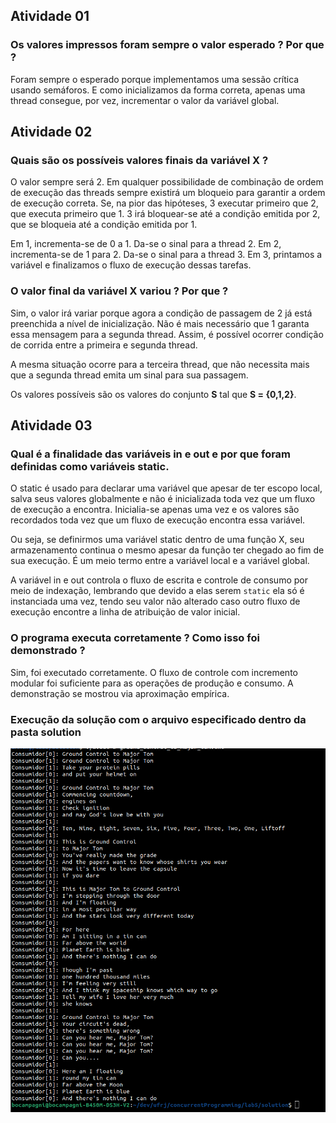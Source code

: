 ## Atividade 01

### Os valores impressos foram sempre o valor esperado ? Por que ?

Foram sempre o esperado porque implementamos uma sessão crítica usando semáforos. E como inicializamos da forma correta, apenas uma thread consegue, por vez, incrementar o valor da variável global.


## Atividade 02

### Quais são os possíveis valores finais da variável X ?

O valor sempre será 2. Em qualquer possibilidade de combinação de ordem de execução das threads sempre existirá um bloqueio para garantir a ordem de execução correta. Se, na pior das hipóteses, 3 executar primeiro que 2, que executa primeiro que 1. 3 irá bloquear-se até a condição emitida por 2, que se bloqueia até a condição emitida por 1. 

Em 1, incrementa-se de 0 a 1. Da-se o sinal para a thread 2.
Em 2, incrementa-se de 1 para 2. Da-se o sinal para a thread 3.
Em 3, printamos a variável e finalizamos o fluxo de execução dessas tarefas.


### O valor final da variável X variou ? Por que ?

Sim, o valor irá variar porque agora a condição de passagem de 2 já está preenchida a nível de inicialização. Não é mais necessário que 1 garanta essa mensagem para a segunda thread. Assim, é possível ocorrer condição de corrida entre a primeira e segunda thread.

A mesma situação ocorre para a terceira thread, que não necessita mais que a segunda thread emita um sinal para sua passagem.

Os valores possíveis são os valores do conjunto **S** tal que **S = {0,1,2}**.

## Atividade 03

### Qual é a finalidade das variáveis in e out e por que foram definidas como variáveis static.

O static é usado para declarar uma variável que apesar de ter escopo local, salva seus valores globalmente e não é inicializada toda vez que um fluxo de execução a encontra. Inicialia-se apenas uma vez e os valores são recordados toda vez que um fluxo de execução encontra essa variável.

Ou seja, se definirmos uma variável static dentro de uma função X, seu armazenamento continua o mesmo apesar da função ter chegado ao fim de sua execução. É um meio termo entre a variável local e a variável global.

A variável in e out controla o fluxo de escrita e controle de consumo por meio de indexação, 
lembrando que devido a elas serem `static` ela só é instanciada uma vez, tendo seu valor não alterado caso outro fluxo de execução encontre a linha de atribuição de valor inicial.

### O programa executa corretamente ? Como isso foi demonstrado ?

Sim, foi executado corretamente. O fluxo de controle com incremento modular foi suficiente para as operações de produção e consumo. A demonstração se mostrou via aproximação empírica. 

### Execução da solução com o arquivo especificado dentro da pasta solution

![Alt text](image.png)